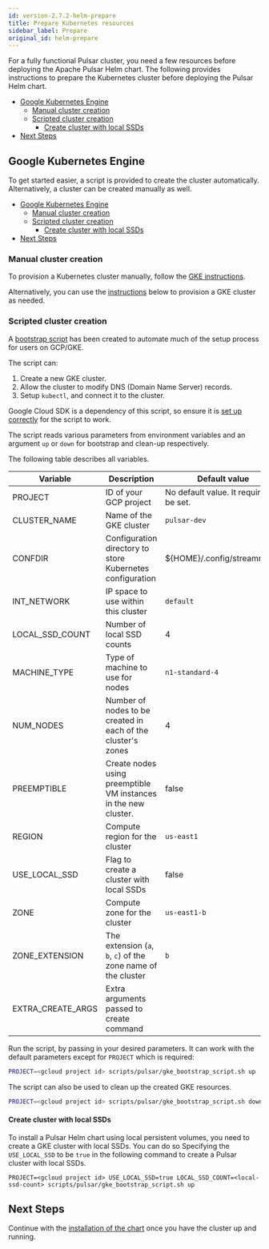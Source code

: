 ```yaml
---
id: version-2.7.2-helm-prepare
title: Prepare Kubernetes resources
sidebar_label: Prepare
original_id: helm-prepare
---
```


For a fully functional Pulsar cluster, you need a few resources before deploying the Apache Pulsar Helm chart. The following provides instructions to prepare the Kubernetes cluster before deploying the Pulsar Helm chart.

- [Google Kubernetes Engine](#google-kubernetes-engine)
  - [Manual cluster creation](#manual-cluster-creation)
  - [Scripted cluster creation](#scripted-cluster-creation)
    - [Create cluster with local SSDs](#create-cluster-with-local-ssds)
- [Next Steps](#next-steps)

## Google Kubernetes Engine

To get started easier, a script is provided to create the cluster automatically. Alternatively, a cluster can be created manually as well.

- [Google Kubernetes Engine](#google-kubernetes-engine)
  - [Manual cluster creation](#manual-cluster-creation)
  - [Scripted cluster creation](#scripted-cluster-creation)
    - [Create cluster with local SSDs](#create-cluster-with-local-ssds)
- [Next Steps](#next-steps)

### Manual cluster creation

To provision a Kubernetes cluster manually, follow the [GKE instructions](https://cloud.google.com/kubernetes-engine/docs/how-to/creating-a-cluster).

Alternatively, you can use the [instructions](#scripted-cluster-creation) below to provision a GKE cluster as needed.

### Scripted cluster creation

A [bootstrap script](https://github.com/streamnative/charts/tree/master/scripts/pulsar/gke_bootstrap_script.sh) has been created to automate much of the setup process for users on GCP/GKE.

The script can:

1. Create a new GKE cluster.
2. Allow the cluster to modify DNS (Domain Name Server) records.
3. Setup `kubectl`, and connect it to the cluster.

Google Cloud SDK is a dependency of this script, so ensure it is [set up correctly](helm-tools.md#connect-to-a-gke-cluster) for the script to work.

The script reads various parameters from environment variables and an argument `up` or `down` for bootstrap and clean-up respectively.

The following table describes all variables.

| **Variable** | **Description** | **Default value** |
| ------------ | --------------- | ----------------- |
| PROJECT      | ID of your GCP project | No default value. It requires to be set. |
| CLUSTER_NAME | Name of the GKE cluster | `pulsar-dev` |
| CONFDIR | Configuration directory to store Kubernetes configuration | ${HOME}/.config/streamnative |
| INT_NETWORK | IP space to use within this cluster | `default` |
| LOCAL_SSD_COUNT | Number of local SSD counts | 4 |
| MACHINE_TYPE | Type of machine to use for nodes | `n1-standard-4` |
| NUM_NODES | Number of nodes to be created in each of the cluster's zones | 4 |
| PREEMPTIBLE | Create nodes using preemptible VM instances in the new cluster. | false |
| REGION | Compute region for the cluster | `us-east1` |
| USE_LOCAL_SSD | Flag to create a cluster with local SSDs | false |
| ZONE | Compute zone for the cluster | `us-east1-b` |
| ZONE_EXTENSION | The extension (`a`, `b`, `c`) of the zone name of the cluster | `b` |
| EXTRA_CREATE_ARGS | Extra arguments passed to create command | |

Run the script, by passing in your desired parameters. It can work with the default parameters except for `PROJECT` which is required:

```bash
PROJECT=<gcloud project id> scripts/pulsar/gke_bootstrap_script.sh up
```

The script can also be used to clean up the created GKE resources.

```bash
PROJECT=<gcloud project id> scripts/pulsar/gke_bootstrap_script.sh down
```

#### Create cluster with local SSDs

To install a Pulsar Helm chart using local persistent volumes, you need to create a GKE cluster with local SSDs. You can do so Specifying the `USE_LOCAL_SSD` to be `true` in the following command to create a Pulsar cluster with local SSDs.

```
PROJECT=<gcloud project id> USE_LOCAL_SSD=true LOCAL_SSD_COUNT=<local-ssd-count> scripts/pulsar/gke_bootstrap_script.sh up
```
## Next Steps

Continue with the [installation of the chart](helm-deploy.md) once you have the cluster up and running.
